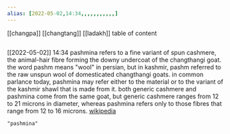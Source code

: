 ```yaml
---
alias: [2022-05-02,14:34,,,,,,,,,,,]
---
```

[[changpa]] [[changtang]] [[ladakh]]
table of content
```toc
```

[[2022-05-02]] 14:34
pashmina refers to a fine variant of spun cashmere, the animal-hair fibre forming the downy undercoat of the changthangi goat. the word pashm means "wool" in persian, but in kashmir, pashm referred to the raw unspun wool of domesticated changthangi goats. in common parlance today, pashmina may refer either to the material or to the variant of the kashmir shawl that is made from it. both generic cashmere and pashmina come from the same goat, but generic cashmere ranges from 12 to 21 microns in diameter, whereas pashmina refers only to those fibres that range from 12 to 16 microns.
[wikipedia](https://en.wikipedia.org/wiki/pashmina%20(material))
```query
"pashmina"
```
